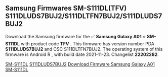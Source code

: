 <h2>Samsung Firmwares SM-S111DL(TFV) S111DLUDS7BUJ2/S111DLTFN7BUJ2/S111DLUDS7BUJ2</h2>
Download the Samsung firmware for the ✅ <strong>Samsung Galaxy A01 </strong> ⭐ <strong>SM-S111DL</strong> with product code <strong>TFV</strong> . This firmware has version number PDA <strong>S111DLUDS7BUJ2</strong> and CSC S111DLTFN7BUJ2. The operating system of this firmware is Android R , with build date 2021-11-23. Changelist <strong>22202282</strong>.


[SM-S111DL](https://samfirm.shop/samsung/model/SM-S111DL)
[S111DLUDS7BUJ2](https://samfirm.shop/samsung/pda/S111DLUDS7BUJ2)
[Download Firmware Samsung Galaxy A01 SM-S111DL](https://samfirm.shop/samsung/firmware/476698)
